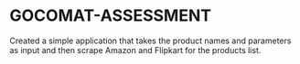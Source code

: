 # GOCOMAT-ASSESSMENT
Created a simple application that takes the product names and parameters as input and then scrape Amazon and Flipkart for the products list.
